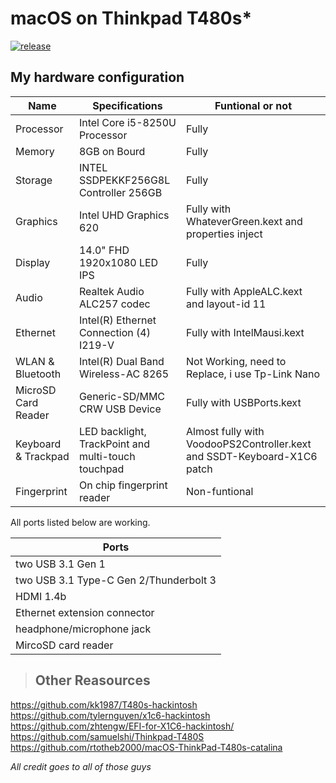 # macOS on Thinkpad T480s*
[![release](https://img.shields.io/badge/download-release-blue.svg)](https://github.com/zhtengw/EFI-for-X1C6-hackintosh/releases)

## My hardware configuration
| Name                | Specifications | Funtional or not |
| ------------------- | -----------------------------------------|---------------|
| Processor           | Intel Core i5-8250U Processor            |Fully|
| Memory              | 8GB on Bourd                             |Fully|
| Storage             | INTEL SSDPEKKF256G8L Controller   256GB  |Fully|
| Graphics            | Intel UHD Graphics 620                   |Fully with WhateverGreen.kext and properties inject|
| Display             | 14.0" FHD 1920x1080 LED IPS              |Fully|
| Audio               | Realtek Audio ALC257 codec               |Fully with AppleALC.kext and layout-id 11|
| Ethernet            | Intel(R) Ethernet Connection (4) I219-V  |Fully with IntelMausi.kext|
| WLAN & Bluetooth    | Intel(R) Dual Band Wireless-AC 8265      |Not Working, need to Replace, i use Tp-Link Nano|
| MicroSD Card Reader | Generic-SD/MMC CRW USB Device            |Fully with USBPorts.kext|
| Keyboard & Trackpad | LED backlight, TrackPoint and multi-touch touchpad |Almost fully with VoodooPS2Controller.kext and SSDT-Keyboard-X1C6 patch| 
| Fingerprint         | On chip fingerprint reader               |Non-funtional|


All ports listed below are working.

|Ports |
|------|
| two USB 3.1 Gen 1|
|two USB 3.1 Type-C Gen 2/Thunderbolt 3|
|HDMI 1.4b|
|Ethernet extension connector|
|headphone/microphone jack|
|MircoSD card reader|


> ## Other Reasources
https://github.com/kk1987/T480s-hackintosh
https://github.com/tylernguyen/x1c6-hackintosh
https://github.com/zhtengw/EFI-for-X1C6-hackintosh/
https://github.com/samuelshi/Thinkpad-T480S
https://github.com/rtotheb2000/macOS-ThinkPad-T480s-catalina

  *All credit goes to all of those guys*
